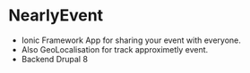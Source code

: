 # NearlyEvent
* Ionic Framework App for sharing your event with everyone. 
* Also GeoLocalisation for track approximetly event. 
* Backend Drupal 8
